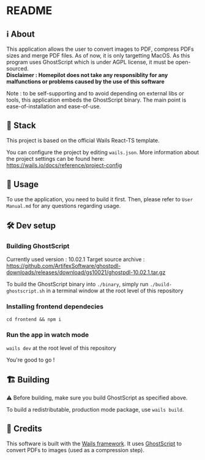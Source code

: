 # README

## ℹ️ About
This application allows the user to convert images to PDF, compress PDFs sizes and merge PDF files.
As of now, it is only targetting MacOS.
As this program uses GhostScript which is under AGPL license, it must be open-sourced.
<br/>**Disclaimer : Homepilot does not take any responsiblity for any malfunctions or problems caused by the use of this software**

Note : to be self-supporting and to avoid depending on external libs or tools, this application embeds the GhostScript binary. The main point is ease-of-installation and ease-of-use.

## 🧱 Stack
This project is based on the official Wails React-TS template.

You can configure the project by editing `wails.json`. More information about the project settings can be found
here: https://wails.io/docs/reference/project-config

## 🚀 Usage
To use the application, you need to build it first. Then, please refer to `User Manual.md` for any questions regarding usage. 

## 🛠️ Dev setup

### Building GhostScript
Currently used version : 10.02.1
Target source archive : https://github.com/ArtifexSoftware/ghostpdl-downloads/releases/download/gs10021/ghostpdl-10.02.1.tar.gz

To build the GhostScript binary into `./binary`, simply run `./build-ghostscript.sh` in a terminal window at the root level of this repository

### Installing frontend dependecies
`cd frontend && npm i`

### Run the app in watch mode
`wails dev` at the root level of this repository

You're good to go !

## 🏗️ Building
⚠️ Before building, make sure you build GhostScript as specified above.

To build a redistributable, production mode package, use `wails build`.

## 🙏 Credits
This software is built with the [Wails framework](https://wails.io/docs/introduction).
It uses [GhostScript](https://ghostscript.readthedocs.io/en/latest/) to convert PDFs to images (used as a compression step).
